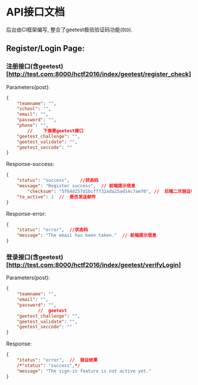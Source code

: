# API接口文档

后台由CI框架编写, 整合了geetest极验验证码功能(`防D`).

## Register/Login Page:

### 注册接口(含geetest)[http://test.com:8000/hctf2016/index/geetest/register_check]

Parameters(post):
```json
{
    "teamname": "",
    "school": "",
    "email": "",
    "password": "",
    "phone": "",
        //    下面是geetest接口
    "geetest_challenge": "",
    "geetest_validate": "",
    "geetest_seccode": ""
}
```
Response-success:
```json
{
    "status": "success",	//状态码
    "message": "Register success",	// 前端提示信息
		"checksum": "5f64d257d1bcff732ada25ad14c7aef0",	//	后端二次验证参数
    "to_active": 1	//	是否发送邮件
}
```
Response-error:
```json
{
    "status": "error",	//状态码
    "message": "The email has been taken."	// 前端提示信息
}
```

### 登录接口(含geetest)[http://test.com:8000/hctf2016/index/geetest/verifyLogin]

Parameters(post):
```json
{
    "teamname": "",
    "email": "",
    "password": "",
			//	geetest
    "geetest_challenge": "",
    "geetest_validate": "",
    "geetest_seccode": ""
}
```
Response:
```json
{
    "status": "error",	//	验证结果
    /*"status": "success",*/
    "message": "The sign-in feature is not active yet."
}
```
